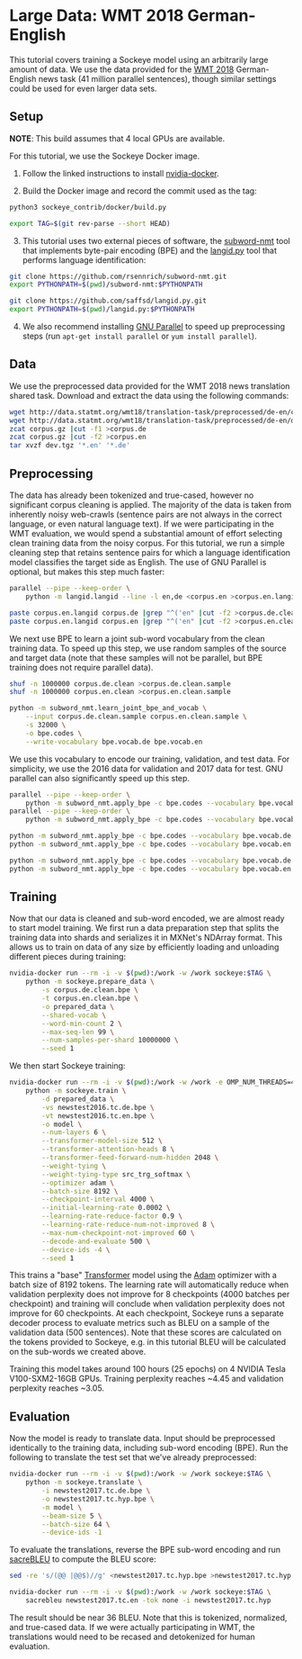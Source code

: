 # Large Data: WMT 2018 German-English

This tutorial covers training a Sockeye model using an arbitrarily large amount of data.
We use the data provided for the [WMT 2018](http://www.statmt.org/wmt18/translation-task.html) German-English news task (41 million parallel sentences), though similar settings could be used for even larger data sets.

## Setup

**NOTE**: This build assumes that 4 local GPUs are available.

For this tutorial, we use the Sockeye Docker image.

1. Follow the linked instructions to install [nvidia-docker](https://github.com/NVIDIA/nvidia-docker).

2. Build the Docker image and record the commit used as the tag:

```bash
python3 sockeye_contrib/docker/build.py

export TAG=$(git rev-parse --short HEAD)
```

3. This tutorial uses two external pieces of software, the [subword-nmt](https://github.com/rsennrich/subword-nmt) tool that implements byte-pair encoding (BPE) and the [langid.py](https://github.com/saffsd/langid.py) tool that performs language identification:

```bash
git clone https://github.com/rsennrich/subword-nmt.git
export PYTHONPATH=$(pwd)/subword-nmt:$PYTHONPATH

git clone https://github.com/saffsd/langid.py.git
export PYTHONPATH=$(pwd)/langid.py:$PYTHONPATH
```

4. We also recommend installing [GNU Parallel](https://www.gnu.org/software/parallel/) to speed up preprocessing steps (run `apt-get install parallel` or `yum install parallel`).

## Data

We use the preprocessed data provided for the WMT 2018 news translation shared task.
Download and extract the data using the following commands:

```bash
wget http://data.statmt.org/wmt18/translation-task/preprocessed/de-en/corpus.gz
wget http://data.statmt.org/wmt18/translation-task/preprocessed/de-en/dev.tgz
zcat corpus.gz |cut -f1 >corpus.de
zcat corpus.gz |cut -f2 >corpus.en
tar xvzf dev.tgz '*.en' '*.de'
```

## Preprocessing

The data has already been tokenized and true-cased, however no significant corpus cleaning is applied.
The majority of the data is taken from inherently noisy web-crawls (sentence pairs are not always in the correct language, or even natural language text).
If we were participating in the WMT evaluation, we would spend a substantial amount of effort selecting clean training data from the noisy corpus.
For this tutorial, we run a simple cleaning step that retains sentence pairs for which a language identification model classifies the target side as English.
The use of GNU Parallel is optional, but makes this step much faster:

```bash
parallel --pipe --keep-order \
    python -m langid.langid --line -l en,de <corpus.en >corpus.en.langid

paste corpus.en.langid corpus.de |grep "^('en" |cut -f2 >corpus.de.clean
paste corpus.en.langid corpus.en |grep "^('en" |cut -f2 >corpus.en.clean
```

We next use BPE to learn a joint sub-word vocabulary from the clean training data.
To speed up this step, we use random samples of the source and target data (note that these samples will not be parallel, but BPE training does not require parallel data).

```bash
shuf -n 1000000 corpus.de.clean >corpus.de.clean.sample
shuf -n 1000000 corpus.en.clean >corpus.en.clean.sample

python -m subword_nmt.learn_joint_bpe_and_vocab \
    --input corpus.de.clean.sample corpus.en.clean.sample \
    -s 32000 \
    -o bpe.codes \
    --write-vocabulary bpe.vocab.de bpe.vocab.en
```

We use this vocabulary to encode our training, validation, and test data.
For simplicity, we use the 2016 data for validation and 2017 data for test.
GNU parallel can also significantly speed up this step.

```bash
parallel --pipe --keep-order \
    python -m subword_nmt.apply_bpe -c bpe.codes --vocabulary bpe.vocab.de --vocabulary-threshold 50 <corpus.de.clean >corpus.de.clean.bpe
parallel --pipe --keep-order \
    python -m subword_nmt.apply_bpe -c bpe.codes --vocabulary bpe.vocab.en --vocabulary-threshold 50 <corpus.en.clean >corpus.en.clean.bpe

python -m subword_nmt.apply_bpe -c bpe.codes --vocabulary bpe.vocab.de --vocabulary-threshold 50 <newstest2016.tc.de >newstest2016.tc.de.bpe
python -m subword_nmt.apply_bpe -c bpe.codes --vocabulary bpe.vocab.en --vocabulary-threshold 50 <newstest2016.tc.en >newstest2016.tc.en.bpe

python -m subword_nmt.apply_bpe -c bpe.codes --vocabulary bpe.vocab.de --vocabulary-threshold 50 <newstest2017.tc.de >newstest2017.tc.de.bpe
python -m subword_nmt.apply_bpe -c bpe.codes --vocabulary bpe.vocab.en --vocabulary-threshold 50 <newstest2017.tc.en >newstest2017.tc.en.bpe
```

## Training

Now that our data is cleaned and sub-word encoded, we are almost ready to start model training.
We first run a data preparation step that splits the training data into shards and serializes it in MXNet's NDArray format.
This allows us to train on data of any size by efficiently loading and unloading different pieces during training:

```bash
nvidia-docker run --rm -i -v $(pwd):/work -w /work sockeye:$TAG \
    python -m sockeye.prepare_data \
        -s corpus.de.clean.bpe \
        -t corpus.en.clean.bpe \
        -o prepared_data \
        --shared-vocab \
        --word-min-count 2 \
        --max-seq-len 99 \
        --num-samples-per-shard 10000000 \
        --seed 1
```

We then start Sockeye training:

```bash
nvidia-docker run --rm -i -v $(pwd):/work -w /work -e OMP_NUM_THREADS=4 sockeye:$TAG \
    python -m sockeye.train \
        -d prepared_data \
        -vs newstest2016.tc.de.bpe \
        -vt newstest2016.tc.en.bpe \
        -o model \
        --num-layers 6 \
        --transformer-model-size 512 \
        --transformer-attention-heads 8 \
        --transformer-feed-forward-num-hidden 2048 \
        --weight-tying \
        --weight-tying-type src_trg_softmax \
        --optimizer adam \
        --batch-size 8192 \
        --checkpoint-interval 4000 \
        --initial-learning-rate 0.0002 \
        --learning-rate-reduce-factor 0.9 \
        --learning-rate-reduce-num-not-improved 8 \
        --max-num-checkpoint-not-improved 60 \
        --decode-and-evaluate 500 \
        --device-ids -4 \
        --seed 1
```

This trains a "base" [Transformer](https://arxiv.org/abs/1706.03762) model using the [Adam](https://arxiv.org/abs/1412.6980) optimizer with a batch size of 8192 tokens.
The learning rate will automatically reduce when validation perplexity does not improve for 8 checkpoints (4000 batches per checkpoint) and training will conclude when validation perplexity does not improve for 60 checkpoints.
At each checkpoint, Sockeye runs a separate decoder process to evaluate metrics such as BLEU on a sample of the validation data (500 sentences).
Note that these scores are calculated on the tokens provided to Sockeye, e.g. in this tutorial BLEU will be calculated on the sub-words we created above.

Training this model takes around 100 hours (25 epochs) on 4 NVIDIA Tesla V100-SXM2-16GB GPUs.
Training perplexity reaches ~4.45 and validation perplexity reaches ~3.05.

## Evaluation

Now the model is ready to translate data.
Input should be preprocessed identically to the training data, including sub-word encoding (BPE).
Run the following to translate the test set that we've already preprocessed:

```bash
nvidia-docker run --rm -i -v $(pwd):/work -w /work sockeye:$TAG \
    python -m sockeye.translate \
        -i newstest2017.tc.de.bpe \
        -o newstest2017.tc.hyp.bpe \
        -m model \
        --beam-size 5 \
        --batch-size 64 \
        --device-ids -1
```

To evaluate the translations, reverse the BPE sub-word encoding and run [sacreBLEU](https://github.com/mjpost/sacreBLEU) to compute the BLEU score:

```bash
sed -re 's/(@@ |@@$)//g' <newstest2017.tc.hyp.bpe >newstest2017.tc.hyp

nvidia-docker run --rm -i -v $(pwd):/work -w /work sockeye:$TAG \
    sacrebleu newstest2017.tc.en -tok none -i newstest2017.tc.hyp
```

The result should be near 36 BLEU.
Note that this is tokenized, normalized, and true-cased data.
If we were actually participating in WMT, the translations would need to be recased and detokenized for human evaluation.
